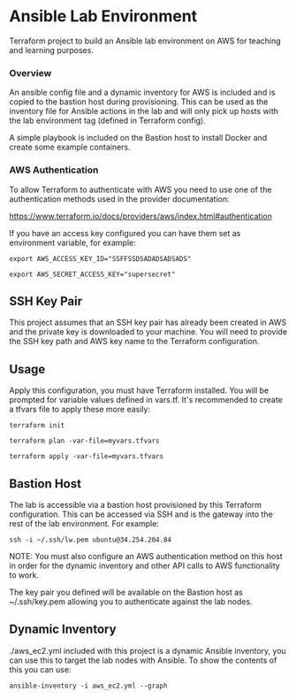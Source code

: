 # Ansible Lab Environment
Terraform project to build an Ansible lab environment on AWS for teaching and learning purposes.

### Overview
An ansible config file and a dynamic inventory for AWS is included and is copied to the bastion host during provisioning. This can be used as the inventory file for Ansible actions in the lab and will only pick up hosts with the lab environment tag (defined in Terraform config).

A simple playbook is included on the Bastion host to install Docker and create some example containers.

### AWS Authentication
To allow Terraform to authenticate with AWS you need to use one of the authentication methods used in the provider documentation:

https://www.terraform.io/docs/providers/aws/index.html#authentication

If you have an access key configured you can have them set as environment variable, for example:

`export AWS_ACCESS_KEY_ID="SSFFSSDSADADSADSADS"`

`export AWS_SECRET_ACCESS_KEY="supersecret"`

## SSH Key Pair
This project assumes that an SSH key pair has already been created in AWS and the private key is downloaded to your machine. You will need to provide the SSH key path and AWS key name to the Terraform configuration.

## Usage
Apply this configuration, you must have Terraform installed. You will be prompted for variable values defined in vars.tf. It's recommended to create a tfvars file to apply these more easily:

`terraform init`

`terraform plan -var-file=myvars.tfvars`

`terraform apply -var-file=myvars.tfvars`

## Bastion Host
The lab is accessible via a bastion host provisioned by this Terraform configuration. This can be accessed via SSH and is the gateway into the rest of the lab environment. For example:

`ssh -i ~/.ssh/lw.pem ubuntu@34.254.204.84`

NOTE: You must also configure an AWS authentication method on this host in order for the dynamic inventory and other API calls to AWS functionality to work.

The key pair you defined will be available on the Bastion host as ~/.ssh/key.pem allowing you to authenticate against the lab nodes.

## Dynamic Inventory
./aws_ec2.yml included with this project is a dynamic Ansible inventory, you can use this to target the lab nodes with Ansible. To show the contents of this you can use:

`ansible-inventory -i aws_ec2.yml --graph`
